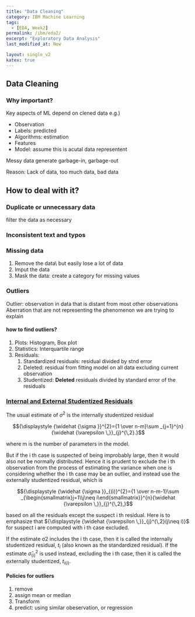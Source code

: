 ```yaml
---
title: "Data Cleaning"
category: IBM Machine Learning
tags:
  - [EDA, Week2]
permalink: /ibm/eda2/
excerpt: "Exploratory Data Analysis"
last_modified_at: Now

layout: single_v2
katex: true
---
```


## Data Cleaning

### Why important?
Key aspects of ML depend on clened data
e.g.)
- Observation
- Labels: predicted
- Algorithms: estimation
- Features
- Model: assume this is acutal data representent 

Messy data generate garbage-in, garbage-out

Reason: Lack of data, too much data, bad data

## How to deal with it?
### Duplicate or unnecessary data
filter the data as necessary

### Inconsistent text and typos

### Missing data
1. Remove the data\\ but easily lose a lot of data
2. Imput the data
3. Mask the data: create a category for missing values

### Outliers
Outlier: observation in data that is distant from most other observations
Aberration that are not representing the phenomenon we are trying to explain
#### how to find outliers?
1. Plots: Histogram, Box plot
2. Statistics: Interquartile range
3. Residuals: 
   1. Standardized residuals: residual divided by stnd error
   2. Deleted: residual from fitting model on all data excluding current observation
   3. Studentized: **Deleted** residuals divided by standard error of the residuals

### [Internal and External Studentized Residuals](https://en.wikipedia.org/wiki/Studentized_residual#Internal_and_external_studentization)

The usual estimate of $σ^2$ is the internally studentized residual

$${\displaystyle {\widehat {\sigma }}^{2}={1 \over n-m}\sum _{j=1}^{n}{\widehat {\varepsilon \,}}_{j}^{\,2}.}$$

where m is the number of parameters in the model.

But if the i th case is suspected of being improbably large, then it would also not be normally distributed. Hence it is prudent to exclude the i th observation from the process of estimating the variance when one is considering whether the i th case may be an outlier, and instead use the externally studentized residual, which is

$${\displaystyle {\widehat {\sigma }}_{(i)}^{2}={1 \over n-m-1}\sum _{\begin{smallmatrix}j=1\\j\neq i\end{smallmatrix}}^{n}{\widehat {\varepsilon \,}}_{j}^{\,2},}$$

based on all the residuals except the suspect i th residual. Here is to emphasize that ${\displaystyle {\widehat {\varepsilon \,}}_{j}^{\,2}(j\neq i)}$ for suspect i are computed with i th case excluded.

If the estimate σ2 includes the i th case, then it is called the internally studentized residual, ${\displaystyle t_{i}}$ (also known as the standardized residual). If the estimate $\widehat {\sigma }_{(i)}^{2}$ is used instead, excluding the i th case, then it is called the externally studentized, $t_{i(i)}$.

#### Policies for outliers
1. remove
2. assign mean or median
3. Transform
4. predict: using similar obeservation, or regression